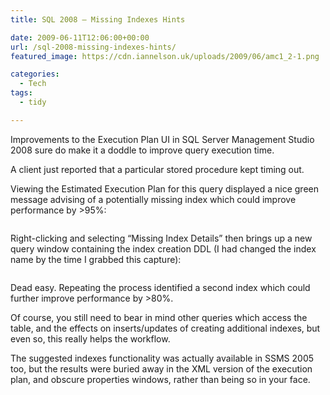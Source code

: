 ```yaml
---
title: SQL 2008 – Missing Indexes Hints

date: 2009-06-11T12:06:00+00:00
url: /sql-2008-missing-indexes-hints/
featured_image: https://cdn.iannelson.uk/uploads/2009/06/amc1_2-1.png

categories:
  - Tech
tags:
  - tidy

---
```

Improvements to the Execution Plan UI in SQL Server Management Studio 2008 sure do make it a doddle to improve query execution time.

A client just reported that a particular stored procedure kept timing out.

Viewing the Estimated Execution Plan for this query displayed a nice green message advising of a potentially missing index which could improve performance by >95%:<figure class="kg-card kg-image-card">

<img decoding="async" src="https://cdn.iannelson.uk/uploads/2023/08/amc1_2.png" class="kg-image" alt loading="lazy" /> </figure> 

Right-clicking and selecting “Missing Index Details” then brings up a new query window containing the index creation DDL (I had changed the index name by the time I grabbed this capture):<figure class="kg-card kg-image-card">

<img decoding="async" src="https://cdn.iannelson.uk/uploads/2023/08/amc2_2.png" class="kg-image" alt loading="lazy" /> </figure> 

Dead easy. Repeating the process identified a second index which could further improve performance by >80%.

Of course, you still need to bear in mind other queries which access the table, and the effects on inserts/updates of creating additional indexes, but even so, this really helps the workflow.

The suggested indexes functionality was actually available in SSMS 2005 too, but the results were buried away in the XML version of the execution plan, and obscure properties windows, rather than being so in your face.